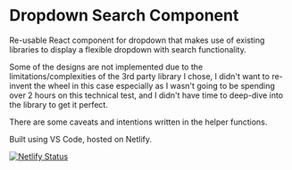 # Dropdown Search Component

Re-usable React component for dropdown that makes use of existing libraries to display a flexible dropdown with search functionality.

Some of the designs are not implemented due to the limitations/complexities of the 3rd party library I chose, I didn't want to re-invent the wheel in this case especially as I wasn't going to be spending over 2 hours on this technical test, and I didn't have time to deep-dive into the library to get it perfect.

There are some caveats and intentions written in the helper functions.

Built using VS Code, hosted on Netlify.

[![Netlify Status](https://api.netlify.com/api/v1/badges/44990f03-16ca-455b-85de-9a42377ede45/deploy-status)](https://app.netlify.com/sites/passfort-tech-test-danielle/deploys)
